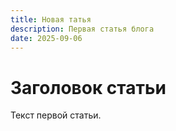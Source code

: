 ```yaml
---
title: Новая татья
description: Первая статья блога
date: 2025-09-06
---
```


# Заголовок статьи

Текст первой статьи.